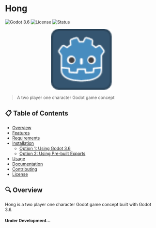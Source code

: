 # Hong 

![Godot 3.6](https://img.shields.io/badge/Godot-3.6-blue)
![License](https://img.shields.io/github/license/AshinMc/Kong)
![Status](https://img.shields.io/badge/status-active-brightgreen)

<p align="center">
  <img src="https://raw.githubusercontent.com/AshinMc/Hong/main/icon.png" alt="Hong Logo" width="200" height="200">
</p>

> A two player one character Godot game concept

## 📋 Table of Contents

- [Overview](#overview)
- [Features](#features)
- [Requirements](#requirements)
- [Installation](#installation)
  - [Option 1: Using Godot 3.6](#option-1-using-godot-36)
  - [Option 2: Using Pre-built Exports](#option-2-using-pre-built-exports)
- [Usage](#usage)
- [Documentation](#documentation)
- [Contributing](#contributing)
- [License](#license)

## 🔍 Overview

Hong is a two player one character Godot game concept built with Godot 3.6.


#### Under Development...
